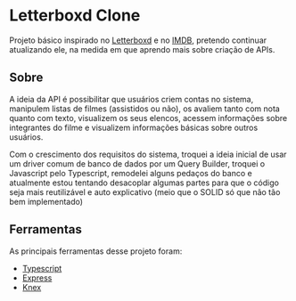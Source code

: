 # Letterboxd Clone

Projeto básico inspirado no [Letterboxd](https://www.letterboxd.com) e no [IMDB](https://www.imdb.com), pretendo continuar atualizando ele, na medida em que aprendo mais sobre criação de APIs.

## Sobre

A ideia da API é possibilitar que usuários criem contas no sistema, manipulem listas de filmes (assistidos ou não), os avaliem tanto com nota quanto com texto, visualizem os seus elencos, acessem informações sobre integrantes do filme e visualizem informações básicas sobre outros usuários.

Com o crescimento dos requisitos do sistema, troquei a ideia inicial de usar um driver comum de banco de dados por um Query Builder, troquei o Javascript pelo Typescript, remodelei alguns pedaços do banco e atualmente estou tentando desacoplar algumas partes para que o código seja mais reutilizável e auto explicativo (meio que o SOLID só que não tão bem implementado)
## Ferramentas
As principais ferramentas desse projeto foram:
- [Typescript](https://github.com/microsoft/TypeScript/#readme)
- [Express](https://github.com/expressjs/express)
- [Knex](https://github.com/knex/knex)
